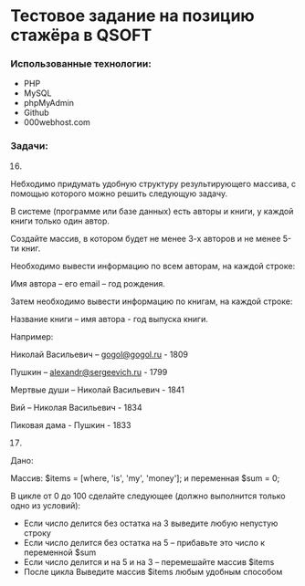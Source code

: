 # Тестовое задание на позицию стажёра в QSOFT

### Использованные технологии:
* PHP
* MySQL
* phpMyAdmin
* Github
* 000webhost.com

### Задачи:

16.

Небходимо придумать удобную структуру результирующего массива, с помощью которого можно решить следующую задачу.

В системе (программе или базе данных) есть авторы и книги, у каждой книги только один автор.

Создайте массив, в котором будет не менее 3-х авторов и не менее 5-ти книг.

Необходимо вывести информацию по всем авторам, на каждой строке:

Имя автора – его email – год рождения.

Затем необходимо вывести информацию по книгам, на каждой строке:

Название книги – имя автора - год выпуска книги.

Например:

Николай Васильевич – gogol@gogol.ru - 1809

Пушкин – alexandr@sergeevich.ru - 1799


Мертвые души – Николай Васильевич - 1841

Вий – Николая Васильевич - 1834

Пиковая дама - Пушкин - 1833



17.

Дано:

Массив: $items = [where, 'is', 'my', 'money']; и переменная $sum = 0;

В цикле от 0 до 100 сделайте следующее (должно выполнится только одно из условий):

* Если число делится без остатка на 3 выведите любую непустую строку
* Если число делится без остатка на 5 – прибавьте это число к переменной $sum
* Если число делится и на 5 и на 3 – перемешайте массив $items
* После цикла Выведите массив $items любым удобным способом
